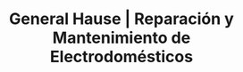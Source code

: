 ---
title: "General Hause | Reparación y Mantenimiento de Electrodomésticos"
url: /bogota-d-c/general-hause-reparacion-y-mantenimiento-de-electrodomesticos/
shop: Elektronik
---